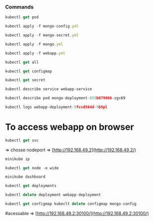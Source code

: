 ### Commands

```jsx
kubectl get pod 
```

```jsx
kubectl apply -f mongo-config.yml 
```

```jsx
kubectl apply -f mongo-secret.yml 
```

```jsx
kubectl apply -f mongo.yml 
```

```jsx
kubectl apply -f webapp.yml
```

```jsx
kubectl get all 
```

```jsx
kubectl get configmap 
```

```jsx
kubectl get secret 
```

```jsx
kubectl describe service webapp-service 
```

```jsx
kubectl describe pod mongo-deployment-855b879886-zgc69 
```

```jsx
kubectl logs webapp-deployment-9fccd564d-9b5pl
```

# To access webapp on browser

```jsx
kubectl get svc
```

 => chosse nodeport  => [http://192.168.49.2](http://192.168.49.2/)

```jsx
minikube ip
```

```jsx
kubectl get node -o wide
```

```jsx
minikube dashboard 
```

```jsx
kubectl get deployments 
```

```jsx
kubectl delete deployment webapp-deployment 
```

```jsx
kubectl get configmap kubeclt delete configmap mongo-config
```

#acessable => [http://192.168.49.2:30100/](http://192.168.49.2:30100/)
